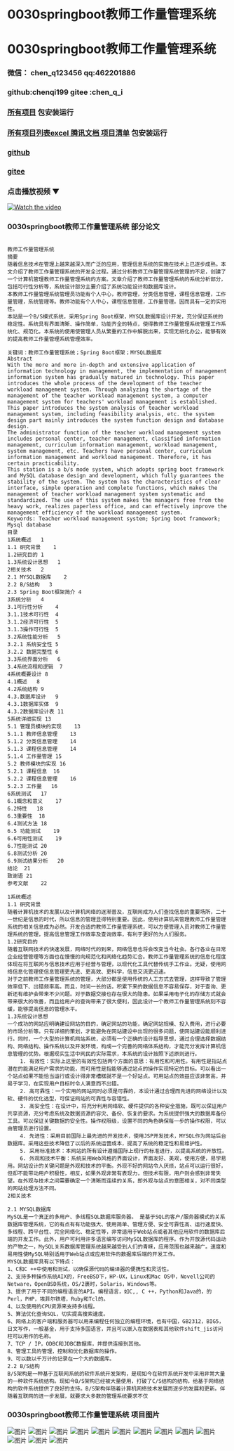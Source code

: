 # 0030springboot教师工作量管理系统


# 0030springboot教师工作量管理系统

### 微信： chen_q123456  qq:462201886
### github:chenqi199 gitee :chen_q_i

### [所有项目](https://github.com/GraduationProject-springboot/allSpringbootProjects) 包安装运行

### [所有项目列表excel 腾讯文档 项目清单](https://docs.qq.com/sheet/DSHRFSVZ5aEVYT3N3?tab=BB08J2) 包安装运行

### [github](https://chenqi199.github.io)

### [gitee](https://gitee.com/chen_q_i)

### 点击播放视频 ▼
[![Watch the video](https://i.sstatic.net/Vp2cE.png)](https://player.bilibili.com/player.html?isOutside=true&aid=BV16ia6epENY&bvid=BV16ia6epENY&cid=500001610570883&p=31)



### 0030springboot教师工作量管理系统 部分论文
```

﻿教师工作量管理系统
摘要
随着信息技术在管理上越来越深入而广泛的应用，管理信息系统的实施在技术上已逐步成熟。本文介绍了教师工作量管理系统的开发全过程。通过分析教师工作量管理系统管理的不足，创建了一个计算机管理教师工作量管理系统的方案。文章介绍了教师工作量管理系统的系统分析部分，包括可行性分析等，系统设计部分主要介绍了系统功能设计和数据库设计。
本教师工作量管理系统管理员功能有个人中心，教师管理，分类信息管理，课程信息管理，工作量管理，系统管理等。教师功能有个人中心，课程信息管理，工作量管理。因而具有一定的实用性。
本站是一个B/S模式系统，采用Spring Boot框架，MYSQL数据库设计开发，充分保证系统的稳定性。系统具有界面清晰、操作简单，功能齐全的特点，使得教师工作量管理系统管理工作系统化、规范化。本系统的使用使管理人员从繁重的工作中解脱出来，实现无纸化办公，能够有效的提高教师工作量管理系统管理效率。

关键词：教师工作量管理系统；Spring Boot框架；MYSQL数据库
Abstract
With the more and more in-depth and extensive application of information technology in management, the implementation of management information system has gradually matured in technology. This paper introduces the whole process of the development of the teacher workload management system. Through analyzing the shortage of the management of the teacher workload management system, a computer management system for teachers' workload management is established. This paper introduces the system analysis of teacher workload management system, including feasibility analysis, etc. the system design part mainly introduces the system function design and database design.
The administrator function of the teacher workload management system includes personal center, teacher management, classified information management, curriculum information management, workload management, system management, etc. Teachers have personal center, curriculum information management and workload management. Therefore, it has certain practicability.
This station is a b/s mode system, which adopts spring boot framework and MySQL database design and development, which fully guarantees the stability of the system. The system has the characteristics of clear interface, simple operation and complete functions, which makes the management of teacher workload management system systematic and standardized. The use of this system makes the managers free from the heavy work, realizes paperless office, and can effectively improve the management efficiency of the workload management system.
Keywords: Teacher workload management system; Spring boot framework; Mysql database
目录
1系统概述	1
1.1 研究背景	1
1.2研究目的	1
1.3系统设计思想	1
2相关技术	2
2.1 MYSQL数据库	2
2.2 B/S结构	3
2.3 Spring Boot框架简介	4
3系统分析	4
3.1可行性分析	4
3.1.1技术可行性	4
3.1.2经济可行性	5
3.1.3操作可行性	5
3.2系统性能分析	5
3.2.1 系统安全性	5
3.2.2 数据完整性	6
3.3系统界面分析	6
3.4系统流程和逻辑	7
4系统概要设计	8
4.1概述	8
4.2系统结构	9
4.3.数据库设计	9
4.3.1数据库实体	9
4.3.2数据库设计表	11
5系统详细实现	13
5.1 管理员模块的实现	13
5.1.1 教师信息管理	13
5.1.2 分类信息管理	14
5.1.3 课程信息管理	14
5.1.4 工作量管理	15
5.2 教师模块的实现	16
5.2.1 课程信息	16
5.2.2 课程信息管理	16
5.2.3 工作量	16
6系统测试	17
6.1概念和意义	17
6.2特性	18
6.3重要性	18
6.4测试方法	18
6.5 功能测试	19
6.6可用性测试	19
6.7性能测试	20
6.8测试分析	20
6.9测试结果分析	20
结论	21
致谢语	21
参考文献	22

1系统概述
1.1 研究背景
随着计算机技术的发展以及计算机网络的逐渐普及，互联网成为人们查找信息的重要场所，二十一世纪是信息的时代，所以信息的管理显得特别重要。因此，使用计算机来管理教师工作量管理系统的相关信息成为必然。开发合适的教师工作量管理系统，可以方便管理人员对教师工作量管理系统的管理，提高信息管理工作效率及查询效率，有利于更好的为人们服务。
1.2研究目的
随着互联网技术的快速发展，网络时代的到来，网络信息也将会改变当今社会。各行各业在日常企业经营管理等方面也在慢慢的向规范化和网络化趋势汇合。教师工作量管理系统的信息化程度体现在将互联网与信息技术应用于经营与管理，以现代化工具代替传统手工作业。无疑，使用网络信息化管理使信息管理更先进、更高效、更科学，信息交流更迅速。
对于之前教师工作量管理系统的管理，大部分都是使用传统的人工方式去管理，这样导致了管理效率低下、出错频率高。而且，时间一长的话，积累下来的数据信息不容易保存，对于查询、更新还有维护会带来不少问题。对于数据交接也存在很大的隐患。如果采用电子化的存储方式就会带来很大的改善，而且给用户的查询带来了很大便利，因此设计一个教师工作量管理系统刻不容缓，能够提高信息的管理水平。
1.3系统设计思想
一个成功的网站应明确建设网站的目的，确定网站的功能，确定网站规模、投入费用，进行必要的市场分析等。只有详细的策划，才能避免在网站建设中出现的很多问题，使网站建设能顺利进行。同时，一个大型的计算机网站系统，必须有一个正确的设计指导思想，通过合理选择数据结构、网络结构、操作系统以及开发环境，构成一个完善的网络体系结构，才能充分发挥计算机信息管理的优势。根据现实生活中网民的实际需求，本系统的设计按照下述原则进行。
    1. 有效性：实际上这里的有效性包括两个方面的意思：有用性和可用性。有用性是指站点潜在的能满足用户需求的功能，而可用性是指能够通过站点的操作实现特定的目标。可以看出一个站点如果不能恰当运行或设计得非常槽糕就不是一个好站点。可用站点的效益应该非常高，并易于学习，在实现用户目标时令人满意而不出错。
    2. 高可靠性：一个实用的网站同时必须是可靠的，本设计通过合理而先进的网络设计以及软、硬件的优化选型，可保证网站的可靠性与容错性。
    3. 高安全性：在设计中，将充分利用网络软、硬件提供的各种安全措施，既可以保证用户共享资源，充分考虑系统及数据资源的容灾、备份、恢复的要求。为系统提供强大的数据库备份工具。可以保证关键数据的安全性。操作权限级，设置不同的角色确保每一步的操作权限，可以由管理员进行设置。
    4. 先进性：采用目前国际上最先进的开发技术，使用JSP开发技术，MYSQL作为网站后台数据库。采用这些技术降低了以后的系统运营成本，提高了系统的稳定性和易维护性。
    5. 采用标准技术：本网站的所有设计遵循国际上现行的标准进行，以提高系统的开放性。
    6. 外观和技术平衡：系统采用Web风格的界面设计，界面友好、美观，使用方便，易学易用。网站设计的关键问题是外观和技术的平衡。外现不好的网站令人厌烦，站点可以运行很好，但却不能带动用户积极性，相反，如果外观非常有表现力，但技术有限，用户则会感到非常失望。在外观与技术之间需要确定一个清晰而连续的关系，即外观与站点的意图相关，对不同类型的网站处理方法不同。
2相关技术

2.1 MYSQL数据库
MySQL是一个真正的多用户、多线程SQL数据库服务器。 是基于SQL的客户/服务器模式的关系数据库管理系统，它的有点有有功能强大、使用简单、管理方便、安全可靠性高、运行速度快、多线程、跨平台性、完全网络化、稳定性等，非常适用于Web站点或者其他应用软件的数据库后端的开发工作。此外，用户可利用许多语言编写访问MySQL数据库的程序。作为开放源代码运动的产物之一，MySQL关系数据库管理系统越来越受到人们的青睐，应用范围也越来越广。速度和易用性使MySQL特别适用于Web站点或应用软件的数据库后端的开发工作。
MYSQL数据库具有以下特点：
1、C和C ++中使用和测试，以确保源代码的编译器的便携性和灵活性。
2、支持多种操作系统AIX的，FreeBSD下，HP-UX，Linux和Mac OS中，Novell公司的Netware，OpenBSD系统，OS/2裹时，Solaris，Windows等。
3、提供了用于不同的编程语言的API。编程语言，如C,, C ++，Python和Java的，的Perl，PHP，埃菲尔铁塔，Ruby和Tcl的。
4、以及使用的CPU资源来支持多线程。
5、算法优化查询SQL，切实提高搜索速度。
6、网络上的客户端和服务器可以用来编程任何独立的编程环境，也有中国，GB2312，BIG5，日文写作，一般基金，用于支持多国语言，并且可以嵌入在数据表和其他软件shift_jis访问柱可以用作的名称。
7、TCP / IP，ODBC和JDBC数据库，并提供连接到其他。
8、管理工具的管理，控制和优化数据库的操作。
9、可以数以千万计的记录在一个大的数据库。
2.2 B/S结构
B/S架构是一种基于互联网系统的软件系统开发架构，是现如今在软件系统开发中采用非常大量的一种软件系统结构。现如今B/S架构已经被大量使用，打破了C/S结构的结构，给基于网络结构的软件系统提供了良好的支持。B/S架构伴随着计算机网络技术发展而逐步的发展和更新。伴随着互联网的进一步发展，就要求大多数的管理系统要求不仅

```
### 0030springboot教师工作量管理系统 项目图片
![图片](/images/0030springbootimg_001.jpg)
![图片](/images/0030springbootimg_003.jpg)
![图片](/images/0030springbootimg_002.jpg)
![图片](/images/0030springbootimg_012.jpg)
![图片](/images/0030springbootimg_006.jpg)
![图片](/images/0030springbootimg_007.jpg)
![图片](/images/0030springbootimg_013.jpg)
![图片](/images/0030springbootimg_005.jpg)
![图片](/images/0030springbootimg_011.jpg)
![图片](/images/0030springbootimg_010.jpg)
![图片](/images/0030springbootimg_004.jpg)
![图片](/images/0030springbootimg_009.jpg)
![图片](/images/0030springbootimg_008.jpg)








